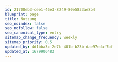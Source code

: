 ```yaml
---
id: 21700eb3-cee1-46e3-8249-80e5833ae8b4
blueprint: page
title: Nutzung
seo_noindex: false
seo_nofollow: false
seo_canonical_type: entry
sitemap_change_frequency: weekly
sitemap_priority: 0.5
updated_by: 4d1bba3c-2e7b-401b-b23b-dae97edaf7bf
updated_at: 1679906483
---
```

